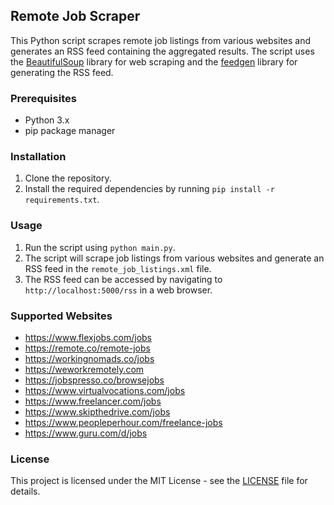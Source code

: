 ## Remote Job Scraper

This Python script scrapes remote job listings from various websites and generates an RSS feed containing the aggregated results. The script uses the [BeautifulSoup](https://www.crummy.com/software/BeautifulSoup/bs4/doc/) library for web scraping and the [feedgen](https://github.com/lkiesow/python-feedgen) library for generating the RSS feed.

### Prerequisites

* Python 3.x
* pip package manager

### Installation

1. Clone the repository.
2. Install the required dependencies by running `pip install -r requirements.txt`.

### Usage

1. Run the script using `python main.py`.
2. The script will scrape job listings from various websites and generate an RSS feed in the `remote_job_listings.xml` file.
3. The RSS feed can be accessed by navigating to `http://localhost:5000/rss` in a web browser.

### Supported Websites

* https://www.flexjobs.com/jobs
* https://remote.co/remote-jobs
* https://workingnomads.co/jobs
* https://weworkremotely.com
* https://jobspresso.co/browsejobs
* https://www.virtualvocations.com/jobs
* https://www.freelancer.com/jobs
* https://www.skipthedrive.com/jobs
* https://www.peopleperhour.com/freelance-jobs
* https://www.guru.com/d/jobs

### License

This project is licensed under the MIT License - see the [LICENSE](LICENSE) file for details.
